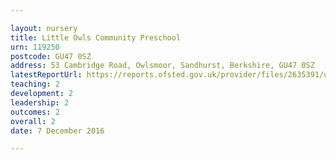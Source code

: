 ```yaml
---

layout: nursery
title: Little Owls Community Preschool
urn: 119250
postcode: GU47 0SZ
address: 53 Cambridge Road, Owlsmoor, Sandhurst, Berkshire, GU47 0SZ
latestReportUrl: https://reports.ofsted.gov.uk/provider/files/2635391/urn/119250.pdf
teaching: 2
development: 2
leadership: 2
outcomes: 2
overall: 2
date: 7 December 2016

---
```

